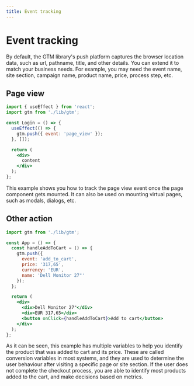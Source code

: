 ```yaml
---
title: Event tracking
---
```


# Event tracking

By default, the GTM library's push platform captures the browser location data, such as url,
pathname, title, and other details. You can extend it to match your business needs. For example, you
may need the event name, site section, campaign name, product name, price, process step, etc.

## Page view

```jsx
import { useEffect } from 'react';
import gtm from './lib/gtm';

const Login = () => {
  useEffect(() => {
    gtm.push({ event: 'page_view' });
  }, []);

  return (
    <div>
      content
    </div>
  );
};
```

This example shows you how to track the page view event once the page component gets mounted. It can
also be used on mounting virtual pages, such as modals, dialogs, etc.

## Other action

```jsx
import gtm from './lib/gtm';

const App = () => {
  const handleAddToCart = () => {
    gtm.push({
      event: 'add_to_cart',
      price: '317,65',
      currency: 'EUR',
      name: 'Dell Monitor 27"'
    });
  };

  return (
    <div>
      <div>Dell Monitor 27"</div>
      <div>EUR 317,65</div>
      <button onClick={handleAddToCart}>Add to cart</button>
    </div>
  );
};
```

As it can be seen, this example has multiple variables to help you identify the product that was
added to cart and its price. These are called conversion variables in most systems, and they are
used to determine the user behaviour after visiting a specific page or site section. If the user
does not complete the checkout process, you are able to identify most products added to the cart,
and make decisions based on metrics.
